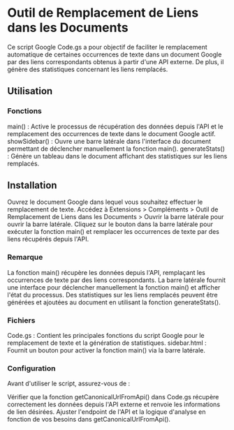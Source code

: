# Outil de Remplacement de Liens dans les Documents

Ce script Google Code.gs a pour objectif de faciliter le remplacement automatique de certaines occurrences de texte dans un document Google par des liens correspondants obtenus à partir d'une API externe. De plus, il génère des statistiques concernant les liens remplacés.

## Utilisation

### Fonctions

main() : Active le processus de récupération des données depuis l'API et le remplacement des occurrences de texte dans le document Google actif.
showSidebar() : Ouvre une barre latérale dans l'interface du document permettant de déclencher manuellement la fonction main().
generateStats() : Génère un tableau dans le document affichant des statistiques sur les liens remplacés.

## Installation

Ouvrez le document Google dans lequel vous souhaitez effectuer le remplacement de texte.
Accédez à Extensions > Compléments > Outil de Remplacement de Liens dans les Documents > Ouvrir la barre latérale pour ouvrir la barre latérale.
Cliquez sur le bouton dans la barre latérale pour exécuter la fonction main() et remplacer les occurrences de texte par des liens récupérés depuis l'API.

### Remarque

La fonction main() récupère les données depuis l'API, remplaçant les occurrences de texte par des liens correspondants.
La barre latérale fournit une interface pour déclencher manuellement la fonction main() et afficher l'état du processus.
Des statistiques sur les liens remplacés peuvent être générées et ajoutées au document en utilisant la fonction generateStats().

### Fichiers

Code.gs : Contient les principales fonctions du script Google pour le remplacement de texte et la génération de statistiques.
sidebar.html : Fournit un bouton pour activer la fonction main() via la barre latérale.

### Configuration

Avant d'utiliser le script, assurez-vous de :

Vérifier que la fonction getCanonicalUrlFromApi() dans Code.gs récupère correctement les données depuis l'API externe et renvoie les informations de lien désirées.
Ajuster l'endpoint de l'API et la logique d'analyse en fonction de vos besoins dans getCanonicalUrlFromApi().
